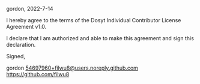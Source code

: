 

gordon, 2022-7-14

I hereby agree to the terms of the Dosyt Individual Contributor License
Agreement v1.0.

I declare that I am authorized and able to make this agreement and sign this
declaration.

Signed,

gordon 54697960+filwu8@users.noreply.github.com https://github.com/filwu8
